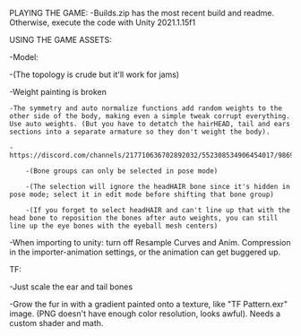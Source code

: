 PLAYING THE GAME:
-Builds.zip has the most recent build and readme. Otherwise, execute the code with Unity 2021.1.15f1


USING THE GAME ASSETS:

-Model:

-(The topology is crude but it'll work for jams)

-Weight painting is broken

	-The symmetry and auto normalize functions add random weights to the other side of the body, making even a simple tweak corrupt everything. Use auto weights. (But you have to detatch the hairHEAD, tail and ears sections into a separate armature so they don't weight the body).
	
	- https://discord.com/channels/217710636702892032/552308534906454017/986963053537021952 
	
		-(Bone groups can only be selected in pose mode)
		
		-(The selection will ignore the headHAIR bone since it's hidden in pose mode; select it in edit mode before shifting that bone group)
		
		-(If you forget to select headHAIR and can't line up that with the head bone to reposition the bones after auto weights, you can still line up the eye bones with the eyeball mesh centers)
		
-When importing to unity: turn off Resample Curves and Anim. Compression in the importer-animation settings, or the animation can get buggered up.


TF:

-Just scale the ear and tail bones

-Grow the fur in with a gradient painted onto a texture, like "TF Pattern.exr" image. (PNG doesn't have enough color resolution, looks awful). Needs a custom shader and math.

